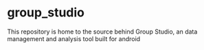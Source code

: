 # group_studio
This repository is home to the source behind Group Studio, an data management and analysis tool built for android

